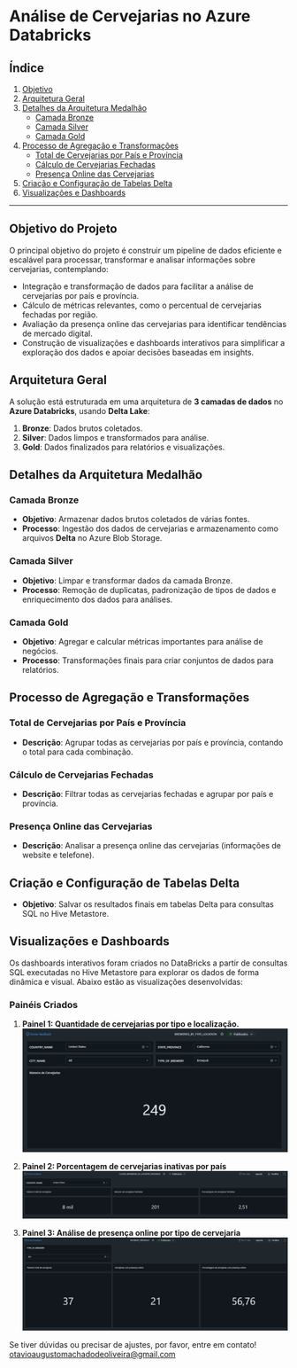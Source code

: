 # Análise de Cervejarias no Azure Databricks

## Índice
1. [Objetivo](#objetivo)
2. [Arquitetura Geral](#arquitetura-geral)
3. [Detalhes da Arquitetura Medalhão](#detalhes-da-arquitetura-medalhão)
   - [Camada Bronze](#camada-bronze)
   - [Camada Silver](#camada-silver)
   - [Camada Gold](#camada-gold)
4. [Processo de Agregação e Transformações](#processo-de-agregação-e-transformações)
   - [Total de Cervejarias por País e Província](#total-de-cervejarias-por-país-e-província)
   - [Cálculo de Cervejarias Fechadas](#cálculo-de-cervejarias-fechadas)
   - [Presença Online das Cervejarias](#presença-online-das-cervejarias)
5. [Criação e Configuração de Tabelas Delta](#criação-e-configuração-de-tabelas-delta)
6. [Visualizações e Dashboards](#visualizações-e-dashboards)

---
## Objetivo do Projeto
O principal objetivo do projeto é construir um pipeline de dados eficiente e escalável para processar, transformar e analisar informações sobre cervejarias, contemplando:

- Integração e transformação de dados para facilitar a análise de cervejarias por país e província.
- Cálculo de métricas relevantes, como o percentual de cervejarias fechadas por região.
- Avaliação da presença online das cervejarias para identificar tendências de mercado digital.
- Construção de visualizações e dashboards interativos para simplificar a exploração dos dados e apoiar decisões baseadas em insights.

## Arquitetura Geral
A solução está estruturada em uma arquitetura de **3 camadas de dados** no **Azure Databricks**, usando **Delta Lake**:
1. **Bronze**: Dados brutos coletados.
2. **Silver**: Dados limpos e transformados para análise.
3. **Gold**: Dados finalizados para relatórios e visualizações.

## Detalhes da Arquitetura Medalhão

### Camada Bronze
- **Objetivo**: Armazenar dados brutos coletados de várias fontes.
- **Processo**: Ingestão dos dados de cervejarias e armazenamento como arquivos **Delta** no Azure Blob Storage.


### Camada Silver
- **Objetivo**: Limpar e transformar dados da camada Bronze.
- **Processo**: Remoção de duplicatas, padronização de tipos de dados e enriquecimento dos dados para análises.


### Camada Gold
- **Objetivo**: Agregar e calcular métricas importantes para análise de negócios.
- **Processo**: Transformações finais para criar conjuntos de dados para relatórios.


## Processo de Agregação e Transformações

### Total de Cervejarias por País e Província
- **Descrição**: Agrupar todas as cervejarias por país e província, contando o total para cada combinação.


### Cálculo de Cervejarias Fechadas
- **Descrição**: Filtrar todas as cervejarias fechadas e agrupar por país e província.


### Presença Online das Cervejarias
- **Descrição**: Analisar a presença online das cervejarias (informações de website e telefone).


## Criação e Configuração de Tabelas Delta
- **Objetivo**: Salvar os resultados finais em tabelas Delta para consultas SQL no Hive Metastore.


## Visualizações e Dashboards
Os dashboards interativos foram criados no DataBricks a partir de consultas SQL executadas no Hive Metastore para explorar os dados de forma dinâmica e visual. Abaixo estão as visualizações desenvolvidas:

### Painéis Criados
1. **Painel 1: Quantidade de cervejarias por tipo e localização.**
   ![Porcentagem de Cervejarias Fechadas](./imagens/graph_1_breweries_by_type_location.png)

2. **Painel 2: Porcentagem de cervejarias inativas por país**
   ![Distribuição de Presença Online](./imagens/graph_2_closed_breweries_by_country.png)

3. **Painel 3: Análise de presença online por tipo de cervejaria**
   ![Total vs. Presença Online](./imagens/graph_3_internet_presence.png)


Se tiver dúvidas ou precisar de ajustes, por favor, entre em contato! otavioaugustomachadodeoliveira@gmail.com


